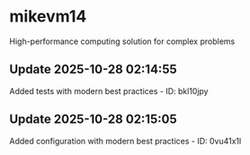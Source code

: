 # mikevm14
High-performance computing solution for complex problems

## Update 2025-10-28 02:14:55
Added tests with modern best practices - ID: bkl10jpy


## Update 2025-10-28 02:15:05
Added configuration with modern best practices - ID: 0vu41x1l

